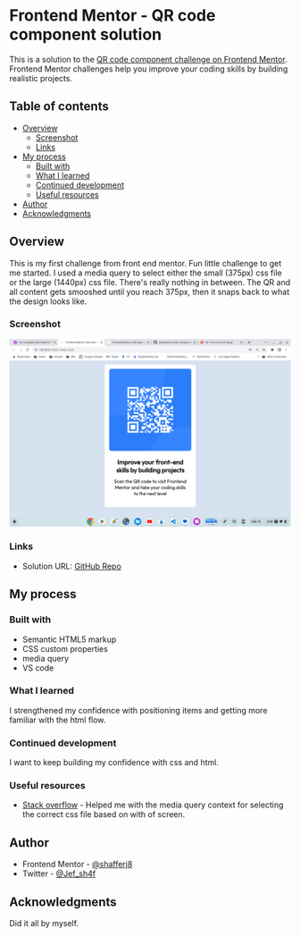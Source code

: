# Frontend Mentor - QR code component solution

This is a solution to the [QR code component challenge on Frontend Mentor](https://www.frontendmentor.io/challenges/qr-code-component-iux_sIO_H). Frontend Mentor challenges help you improve your coding skills by building realistic projects. 

## Table of contents

- [Overview](#overview)
  - [Screenshot](#screenshot)
  - [Links](#links)
- [My process](#my-process)
  - [Built with](#built-with)
  - [What I learned](#what-i-learned)
  - [Continued development](#continued-development)
  - [Useful resources](#useful-resources)
- [Author](#author)
- [Acknowledgments](#acknowledgments)


## Overview
This is my first challenge from front end mentor. Fun little challenge to get me started. I used a media query to select either the small (375px) css file or the large (1440px) css file. There's really nothing in between. The QR and all content gets smooshed until you reach 375px, then it snaps back to what the design looks like.

### Screenshot

![](./screenshot.png)


### Links

- Solution URL: [GitHub Repo](https://github.com/shafferj8/qr-code-component-main)

## My process

### Built with

- Semantic HTML5 markup
- CSS custom properties
- media query
- VS code


### What I learned

I strengthened my confidence with positioning items and getting more familiar with the html flow.


### Continued development

I want to keep building my confidence with css and html.

### Useful resources

- [Stack overflow](www.stackoverflow.com) - Helped me with the media query context for selecting the correct css file based on with of screen.


## Author

- Frontend Mentor - [@shafferj8](https://www.frontendmentor.io/profile/shafferj8)
- Twitter - [@Jef_sh4f](https://www.twitter.com/Jef_sh4f)

## Acknowledgments

Did it all by myself.
